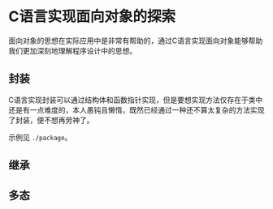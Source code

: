 # C语言实现面向对象的探索 #

面向对象的思想在实际应用中是非常有帮助的，通过C语言实现面向对象能够帮助我们更加深刻地理解程序设计中的思想。

## 封装 ##

C语言实现封装可以通过结构体和函数指针实现，但是要想实现方法仅存在于类中还是有一点难度的，本人愚钝且懒惰，既然已经通过一种还不算太复杂的方法实现了封装，便不想再劳神了。

示例见 `./package`。

## 继承 ##

## 多态 ##
